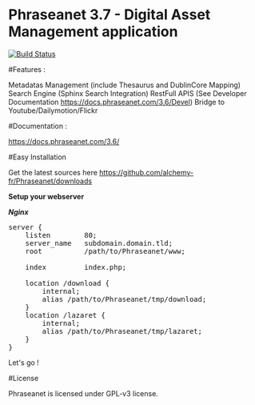 Phraseanet 3.7 - Digital Asset Management application
=================================================

[![Build Status](https://secure.travis-ci.org/alchemy-fr/Phraseanet.png?branch=3.7)](http://travis-ci.org/alchemy-fr/Phraseanet)

#Features :

Metadatas Management (include Thesaurus and DublinCore Mapping)
Search Engine (Sphinx Search Integration)
RestFull APIS (See Developer Documentation https://docs.phraseanet.com/3.6/Devel)
Bridge to Youtube/Dailymotion/Flickr

#Documentation :

https://docs.phraseanet.com/3.6/

#Easy Installation

Get the latest sources here https://github.com/alchemy-fr/Phraseanet/downloads

**Setup your webserver**

***Nginx***
<pre>
server {
    listen        80;
    server_name   subdomain.domain.tld;
    root          /path/to/Phraseanet/www;

    index         index.php;

    location /download {
        internal;
        alias /path/to/Phraseanet/tmp/download;
    }
    location /lazaret {
        internal;
        alias /path/to/Phraseanet/tmp/lazaret;
    }
}
</pre>


Let's go !

#License

Phraseanet is licensed under GPL-v3 license.

[1]: http://developer.phraseanet.com/

